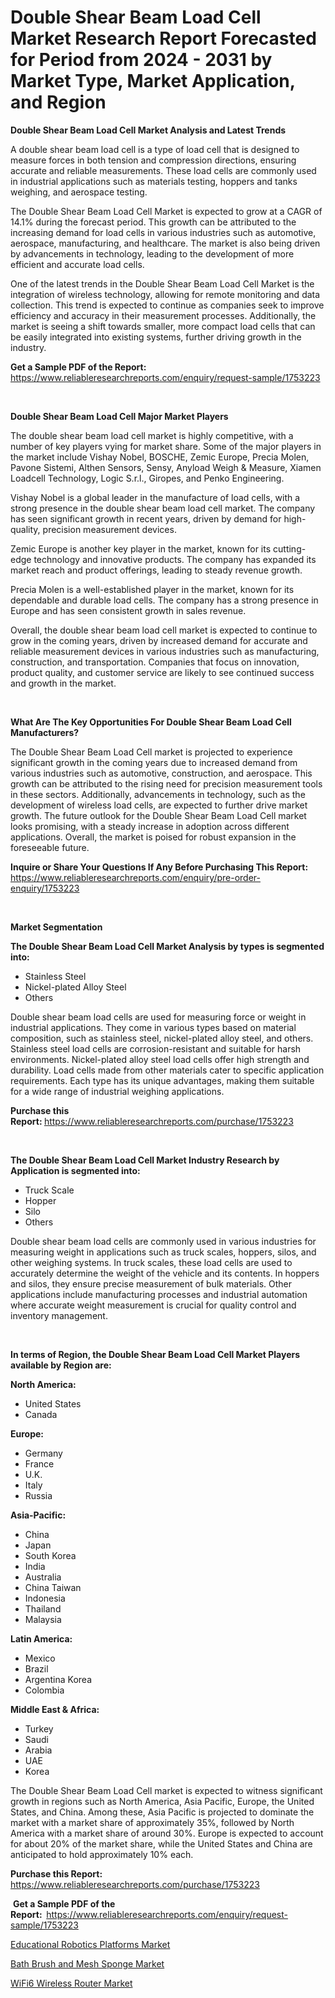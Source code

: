 <p><h1>Double Shear Beam Load Cell Market Research Report Forecasted for Period from 2024 -  2031 by Market Type, Market Application, and Region</h1></p><p><strong>Double Shear Beam Load Cell Market Analysis and Latest Trends</strong></p>
<p><p>A double shear beam load cell is a type of load cell that is designed to measure forces in both tension and compression directions, ensuring accurate and reliable measurements. These load cells are commonly used in industrial applications such as materials testing, hoppers and tanks weighing, and aerospace testing.</p><p>The Double Shear Beam Load Cell Market is expected to grow at a CAGR of 14.1% during the forecast period. This growth can be attributed to the increasing demand for load cells in various industries such as automotive, aerospace, manufacturing, and healthcare. The market is also being driven by advancements in technology, leading to the development of more efficient and accurate load cells.</p><p>One of the latest trends in the Double Shear Beam Load Cell Market is the integration of wireless technology, allowing for remote monitoring and data collection. This trend is expected to continue as companies seek to improve efficiency and accuracy in their measurement processes. Additionally, the market is seeing a shift towards smaller, more compact load cells that can be easily integrated into existing systems, further driving growth in the industry.</p></p>
<p><strong>Get a Sample PDF of the Report:&nbsp;</strong> <a href="https://www.reliableresearchreports.com/enquiry/request-sample/1753223">https://www.reliableresearchreports.com/enquiry/request-sample/1753223</a></p>
<p>&nbsp;</p>
<p><strong>Double Shear Beam Load Cell Major Market Players</strong></p>
<p><p>The double shear beam load cell market is highly competitive, with a number of key players vying for market share. Some of the major players in the market include Vishay Nobel, BOSCHE, Zemic Europe, Precia Molen, Pavone Sistemi, Althen Sensors, Sensy, Anyload Weigh & Measure, Xiamen Loadcell Technology, Logic S.r.l., Giropes, and Penko Engineering.</p><p>Vishay Nobel is a global leader in the manufacture of load cells, with a strong presence in the double shear beam load cell market. The company has seen significant growth in recent years, driven by demand for high-quality, precision measurement devices. </p><p>Zemic Europe is another key player in the market, known for its cutting-edge technology and innovative products. The company has expanded its market reach and product offerings, leading to steady revenue growth.</p><p>Precia Molen is a well-established player in the market, known for its dependable and durable load cells. The company has a strong presence in Europe and has seen consistent growth in sales revenue.</p><p>Overall, the double shear beam load cell market is expected to continue to grow in the coming years, driven by increased demand for accurate and reliable measurement devices in various industries such as manufacturing, construction, and transportation. Companies that focus on innovation, product quality, and customer service are likely to see continued success and growth in the market.</p></p>
<p>&nbsp;</p>
<p><strong>What Are The Key Opportunities For Double Shear Beam Load Cell Manufacturers?</strong></p>
<p><p>The Double Shear Beam Load Cell market is projected to experience significant growth in the coming years due to increased demand from various industries such as automotive, construction, and aerospace. This growth can be attributed to the rising need for precision measurement tools in these sectors. Additionally, advancements in technology, such as the development of wireless load cells, are expected to further drive market growth. The future outlook for the Double Shear Beam Load Cell market looks promising, with a steady increase in adoption across different applications. Overall, the market is poised for robust expansion in the foreseeable future.</p></p>
<p><strong>Inquire or Share Your Questions If Any Before Purchasing This Report:</strong> <a href="https://www.reliableresearchreports.com/enquiry/pre-order-enquiry/1753223">https://www.reliableresearchreports.com/enquiry/pre-order-enquiry/1753223</a></p>
<p>&nbsp;</p>
<p><strong>Market Segmentation</strong></p>
<p><strong>The Double Shear Beam Load Cell Market Analysis by types is segmented into:</strong></p>
<p><ul><li>Stainless Steel</li><li>Nickel-plated Alloy Steel</li><li>Others</li></ul></p>
<p><p>Double shear beam load cells are used for measuring force or weight in industrial applications. They come in various types based on material composition, such as stainless steel, nickel-plated alloy steel, and others. Stainless steel load cells are corrosion-resistant and suitable for harsh environments. Nickel-plated alloy steel load cells offer high strength and durability. Load cells made from other materials cater to specific application requirements. Each type has its unique advantages, making them suitable for a wide range of industrial weighing applications.</p></p>
<p><strong>Purchase this Report:&nbsp;</strong><a href="https://www.reliableresearchreports.com/purchase/1753223">https://www.reliableresearchreports.com/purchase/1753223</a></p>
<p>&nbsp;</p>
<p><strong>The Double Shear Beam Load Cell Market Industry Research by Application is segmented into:</strong></p>
<p><ul><li>Truck Scale</li><li>Hopper</li><li>Silo</li><li>Others</li></ul></p>
<p><p>Double shear beam load cells are commonly used in various industries for measuring weight in applications such as truck scales, hoppers, silos, and other weighing systems. In truck scales, these load cells are used to accurately determine the weight of the vehicle and its contents. In hoppers and silos, they ensure precise measurement of bulk materials. Other applications include manufacturing processes and industrial automation where accurate weight measurement is crucial for quality control and inventory management.</p></p>
<p>&nbsp;</p>
<p><strong>In terms of Region, the Double Shear Beam Load Cell Market Players available by Region are:</strong></p>
<p>
    <p> <strong> North America: </strong>
        <ul>
            <li>United States</li>
            <li>Canada</li>
        </ul>
        </p> 
    <p> <strong> Europe: </strong>
        <ul>
            <li>Germany</li>
            <li>France</li>
            <li>U.K.</li>
            <li>Italy</li>
            <li>Russia</li>
        </ul>
        </p> 
    <p> <strong> Asia-Pacific: </strong>
        <ul>
            <li>China</li>
            <li>Japan</li>
            <li>South Korea</li>
            <li>India</li>
            <li>Australia</li>
            <li>China Taiwan</li>
            <li>Indonesia</li>
            <li>Thailand</li>
            <li>Malaysia</li>
        </ul>
        </p> 
    <p> <strong> Latin America: </strong>
        <ul>
            <li>Mexico</li>
            <li>Brazil</li>
            <li>Argentina Korea</li>
            <li>Colombia</li>
        </ul>
        </p> 
    <p> <strong> Middle East & Africa: </strong>
        <ul>
            <li>Turkey</li>
            <li>Saudi</li>
            <li>Arabia</li>
            <li>UAE</li>
            <li>Korea</li>
        </ul>
    </p>
    </p>
<p><p>The Double Shear Beam Load Cell market is expected to witness significant growth in regions such as North America, Asia Pacific, Europe, the United States, and China. Among these, Asia Pacific is projected to dominate the market with a market share of approximately 35%, followed by North America with a market share of around 30%. Europe is expected to account for about 20% of the market share, while the United States and China are anticipated to hold approximately 10% each.</p></p>
<p><strong>Purchase this Report: </strong><a href="https://www.reliableresearchreports.com/purchase/1753223">https://www.reliableresearchreports.com/purchase/1753223</a></p>
<p>&nbsp;<strong>Get a Sample PDF of the Report:&nbsp;&nbsp;</strong><a href="https://www.reliableresearchreports.com/enquiry/request-sample/1753223">https://www.reliableresearchreports.com/enquiry/request-sample/1753223</a></p>
<p><strong></strong></p>
<p><p><a href="https://github.com/yoshih12/Market-Research-Report-List-2/blob/main/educational-robotics-platforms-market.md">Educational Robotics Platforms Market</a></p><p><a href="https://github.com/castoriffic/Market-Research-Report-List-3/blob/main/bath-brush-and-mesh-sponge-market.md">Bath Brush and Mesh Sponge Market</a></p><p><a href="https://github.com/jerrycopelandthomaswsqd8q/Market-Research-Report-List-2/blob/main/wifi6-wireless-router-market.md">WiFi6 Wireless Router Market</a></p></p>